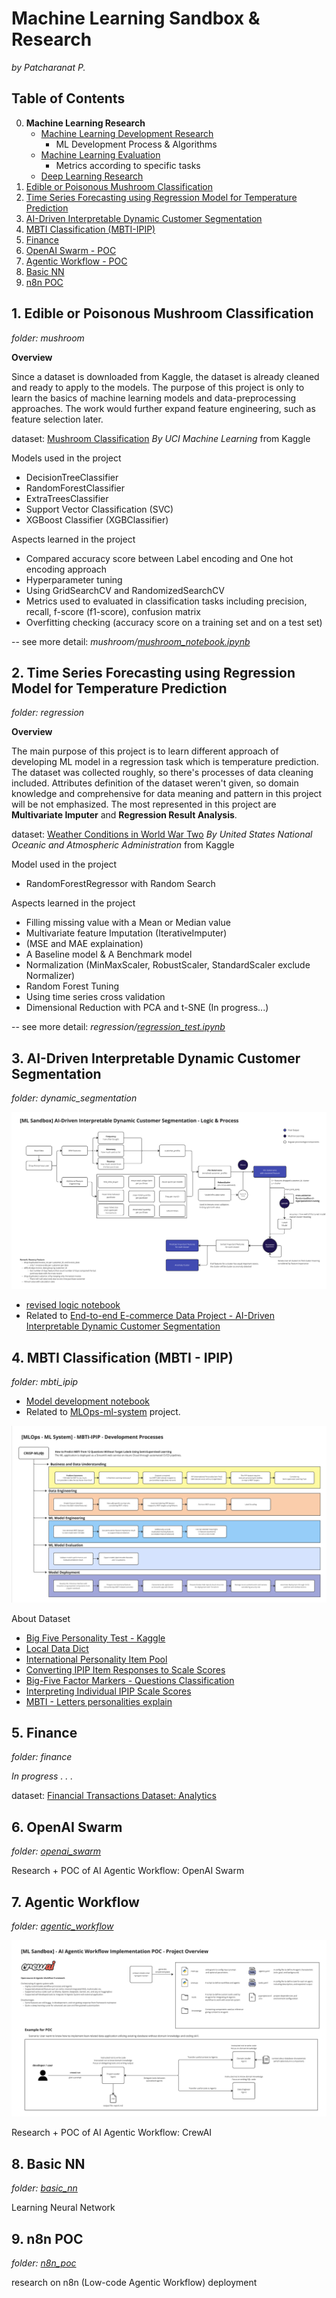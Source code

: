 # Machine Learning Sandbox & Research
*by Patcharanat P.*

## Table of Contents
0. **Machine Learning Research**
    - [Machine Learning Development Research](./docs/ML_research.md)
        - ML Development Process & Algorithms
    - [Machine Learning Evaluation](./docs/ML_evaluation.md)
        - Metrics according to specific tasks
    - [Deep Learning Research](./docs/DL_research.md)
1. [Edible or Poisonous Mushroom Classification](#1-edible-or-poisonous-mushroom-classification)
2. [Time Series Forecasting using Regression Model for Temperature Prediction](#2-time-series-forecasting-using-regression-model-for-temperature-prediction)
3. [AI-Driven Interpretable Dynamic Customer Segmentation](#3-ai-driven-interpretable-dynamic-customer-segmentation)
4. [MBTI Classification (MBTI-IPIP)](#3-mbti-classification-mbti---ipip)
5. [Finance](#4-finance)
6. [OpenAI Swarm - POC](#6-openai-swarm)
7. [Agentic Workflow - POC](#7-agentic-workflow)
8. [Basic NN](#8-basic-nn)
9. [n8n POC](#9-n8n-poc)

## 1. Edible or Poisonous Mushroom Classification
*folder: mushroom*

**Overview**

Since a dataset is downloaded from Kaggle, the dataset is already cleaned and ready to apply to the models. The purpose of this project is only to learn the basics of machine learning models and data-preprocessing approaches. The work would further expand feature engineering, such as feature selection later.

dataset: [Mushroom Classification](https://www.kaggle.com/datasets/uciml/mushroom-classification) *By UCI Machine Learning* from Kaggle

Models used in the project
- DecisionTreeClassifier
- RandomForestClassifier
- ExtraTreesClassifier
- Support Vector Classification (SVC)
- XGBoost Classifier (XGBClassifier)

Aspects learned in the project
- Compared accuracy score between Label encoding and One hot encoding approach
- Hyperparameter tuning
- Using GridSearchCV and RandomizedSearchCV
- Metrics used to evaluated in classification tasks including precision, recall, f-score (f1-score), confusion matrix
- Overfitting checking (accuracy score on a training set and on a test set)

-- see more detail: *mushroom/[mushroom_notebook.ipynb](https://github.com/Patcharanat/ML-Learning/blob/master/mushroom/mushroom_notebook.ipynb)*

## 2. Time Series Forecasting using Regression Model for Temperature Prediction
*folder: regression*

**Overview**

The main purpose of this project is to learn different approach of developing ML model in a regression task which is temperature prediction. The dataset was collected roughly, so there's processes of data cleaning included. Attributes definition of the dataset weren't given, so domain knowledge and comprehensive for data meaning and pattern in this project will be not emphasized. The most represented in this project are **Multivariate Imputer** and **Regression Result Analysis**.

dataset: [Weather Conditions in World War Two](https://www.kaggle.com/datasets/smid80/weatherww2?select=Summary+of+Weather.csv) *By United States National Oceanic and Atmospheric Administration* from Kaggle

Model used in the project
- RandomForestRegressor with Random Search

Aspects learned in the project
- Filling missing value with a Mean or Median value
- Multivariate feature Imputation (IterativeImputer)
- (MSE and MAE explaination)
- A Baseline model & A Benchmark model
- Normalization (MinMaxScaler, RobustScaler, StandardScaler exclude Normalizer)
- Random Forest Tuning
- Using time series cross validation
- Dimensional Reduction with PCA and t-SNE (In progress...)

-- see more detail: *regression/[regression_test.ipynb](https://github.com/Patcharanat/ML-Learning/blob/master/regression/regression_test.ipynb)*

## 3. AI-Driven Interpretable Dynamic Customer Segmentation
*folder: dynamic_segmentation*

![kde-ecomm-logic](./dynamic_segmentation/docs/kde-ecomm-logic.png)

- [revised logic notebook](./dynamic_segmentation/revise_ecomm_logic.ipynb)
- Related to [End-to-end E-commerce Data Project - AI-Driven Interpretable Dynamic Customer Segmentation](https://github.com/patcha-ranat/Ecommerce-Invoice-End-to-end)

## 4. MBTI Classification (MBTI - IPIP)
*folder: mbti_ipip*

- [Model development notebook](./mbti_ipip/model_dev.ipynb)
- Related to [MLOps-ml-system](https://github.com/Patcharanat/MLOps-ml-system) project.

![kmlops_dev_process.png](./docs/pictures/kmlops_dev_process.png)

About Dataset
- [Big Five Personality Test - Kaggle](https://www.kaggle.com/datasets/tunguz/big-five-personality-test)
- [Local Data Dict](./data/codebook.txt)
- [International Personality Item Pool](https://ipip.ori.org/)
- [Converting IPIP Item Responses to Scale Scores](https://ipip.ori.org/newScoringInstructions.htm)
- [Big-Five Factor Markers - Questions Classification](https://ipip.ori.org/newBigFive5broadKey.htm)
- [Interpreting Individual IPIP Scale Scores](https://ipip.ori.org/InterpretingIndividualIPIPScaleScores.htm)
- [MBTI - Letters personalities explain](https://www.16personalities.com/articles/our-theory)

## 5. Finance
*folder: finance*

*In progress . . .*

dataset: [Financial Transactions Dataset: Analytics](https://www.kaggle.com/datasets/computingvictor/transactions-fraud-datasets) 

## 6. OpenAI Swarm
*folder: [openai_swarm](./openai_swarm/swarm.md)*

Research + POC of AI Agentic Workflow: OpenAI Swarm

## 7. Agentic Workflow
*folder: [agentic_workflow](./agentic_workflow/README.md)*

![project_overview](./agentic_workflow/docs/project_overview.png)

Research + POC of AI Agentic Workflow: CrewAI

## 8. Basic NN
*folder: [basic_nn](./basic_nn/README.md)*

Learning Neural Network

## 9. n8n POC
*folder: [n8n_poc](./n8n_poc/README.md)*

research on n8n (Low-code Agentic Workflow) deployment